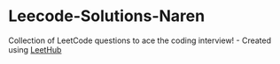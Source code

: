 # Leecode-Solutions-Naren
Collection of LeetCode questions to ace the coding interview! - Created using [LeetHub](https://github.com/QasimWani/LeetHub)
